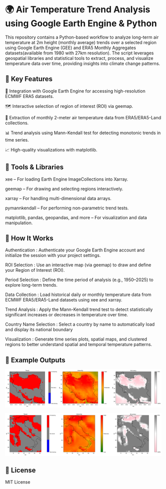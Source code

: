 # 🌍 Air Temperature Trend Analysis using Google Earth Engine & Python
This repository contains a Python-based workflow to analyze long-term air temperature at 2m height (monthly average) trends over a selected region using Google Earth Engine (GEE) and ERA5 Monthly Aggregates datasets(available from 1980 with 27km resolution). The script leverages geospatial libraries and statistical tools to extract, process, and visualize temperature data over time, providing insights into climate change patterns.




## 🚀 Key Features

📡 Integration with Google Earth Engine for accessing high-resolution ECMWF ERA5 datasets.

🗺️ Interactive selection of region of interest (ROI) via geemap.

🧊 Extraction of monthly 2-meter air temperature data from ERA5/ERA5-Land collections.

📊 Trend analysis using Mann-Kendall test for detecting monotonic trends in time series.

📈 High-quality visualizations with matplotlib.




## 🧰 Tools & Libraries

xee – For loading Earth Engine ImageCollections into Xarray.

geemap – For drawing and selecting regions interactively.

xarray – For handling multi-dimensional data arrays.

pymannkendall – For performing non-parametric trend tests.

matplotlib, pandas, geopandas, and more – For visualization and data manipulation.





## 📍 How It Works
Authentication : Authenticate your Google Earth Engine account and initialize the session with your project settings.

ROI Selection : Use an interactive map (via geemap) to draw and define your Region of Interest (ROI).

Period Selection : Define the time period of analysis (e.g., 1950–2025) to explore long-term trends.

Data Collection : Load historical daily or monthly temperature data from ECMWF ERA5/ERA5-Land datasets using xee and xarray.

Trend Analysis : Apply the Mann-Kendall trend test to detect statistically significant increases or decreases in temperature over time.

Country Name Selection :  Select a country by name to automatically load and display its national boundary 

Visualization : Generate time series plots, spatial maps, and clustered regions to better understand spatial and temporal temperature patterns.





## 📸 Example Outputs

![image alt](https://github.com/SaeidDaliriSusefi/Air-Temperature-Monitoring/blob/2ebe7b06b8636abddda8181e32e8faba05ff2318/Images/Ex1.png)


![image alt](https://github.com/SaeidDaliriSusefi/Air-Temperature-Monitoring/blob/f56c4c7cd797b25e09bdbdb8f00d27facebbf53a/Images/Ex2.png)





## 📜 License
MIT License


